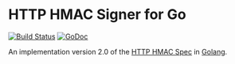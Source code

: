 # HTTP HMAC Signer for Go

[![Build Status](https://travis-ci.org/acquia/http-hmac-go.svg)](https://travis-ci.org/acquia/http-hmac-go)
[![GoDoc](https://godoc.org/github.com/acquia/http-hmac-go/httphmac?status.svg)](https://godoc.org/github.com/acquia/http-hmac-go/httphmac)

An implementation version 2.0 of the [HTTP HMAC Spec](https://github.com/acquia/http-hmac-spec)
in [Golang](https://golang.org/).
